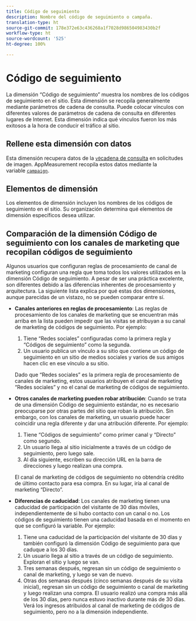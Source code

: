 ```yaml
---
title: Código de seguimiento
description: Nombre del código de seguimiento o campaña.
translation-type: ht
source-git-commit: 178e372e63c436268a1f7028d986504983430b2f
workflow-type: ht
source-wordcount: '525'
ht-degree: 100%

---
```



# Código de seguimiento

La dimensión “Código de seguimiento” muestra los nombres de los códigos de seguimiento en el sitio. Esta dimensión se recopila generalmente mediante parámetros de cadena de consulta. Puede colocar vínculos con diferentes valores de parámetros de cadena de consulta en diferentes lugares de Internet. Esta dimensión indica qué vínculos fueron los más exitosos a la hora de conducir el tráfico al sitio.

## Rellene esta dimensión con datos

Esta dimensión recupera datos de la [`v0`cadena de consulta](/help/implement/validate/query-parameters.md) en solicitudes de imagen. AppMeasurement recopila estos datos mediante la variable [`campaign`](/help/implement/vars/page-vars/campaign.md).

## Elementos de dimensión

Los elementos de dimensión incluyen los nombres de los códigos de seguimiento en el sitio. Su organización determina qué elementos de dimensión específicos desea utilizar.

## Comparación de la dimensión Código de seguimiento con los canales de marketing que recopilan códigos de seguimiento

Algunos usuarios que configuran reglas de procesamiento de canal de marketing configuran una regla que toma todos los valores utilizados en la dimensión Código de seguimiento. A pesar de ser una práctica excelente, son diferentes debido a las diferencias inherentes de procesamiento y arquitectura. La siguiente lista explica por qué estas dos dimensiones, aunque parecidas de un vistazo, no se pueden comparar entre sí.

* **Canales anteriores en reglas de procesamiento**: Las reglas de procesamiento de los canales de marketing que se encuentran más arriba en la lista pueden impedir que las visitas se atribuyan a su canal de marketing de códigos de seguimiento. Por ejemplo:

   1. Tiene “Redes sociales” configuradas como la primera regla y “Códigos de seguimiento” como la segunda.
   2. Un usuario publica un vínculo a su sitio que contiene un código de seguimiento en un sitio de medios sociales y varios de sus amigos hacen clic en ese vínculo a su sitio.

   Dado que “Redes sociales” es la primera regla de procesamiento de canales de marketing, estos usuarios atribuyen el canal de marketing “Redes sociales” y no el canal de marketing de códigos de seguimiento.
* **Otros canales de marketing pueden robar atribución**: Cuando se trata de una dimensión Código de seguimiento estándar, no es necesario preocuparse por otras partes del sitio que roban la atribución. Sin embargo, con los canales de marketing, un usuario puede hacer coincidir una regla diferente y dar una atribución diferente. Por ejemplo:
   1. Tiene “Códigos de seguimiento” como primer canal y “Directo” como segundo.
   2. Un usuario llega al sitio inicialmente a través de un código de seguimiento, pero luego sale.
   3. Al día siguiente, escriben su dirección URL en la barra de direcciones y luego realizan una compra.

   El canal de marketing de códigos de seguimiento no obtendría crédito de último contacto para esa compra. En su lugar, iría al canal de marketing “Directo”.
* **Diferencias de caducidad**: Los canales de marketing tienen una caducidad de participación del visitante de 30 días móviles, independientemente de si hubo contacto con un canal o no. Los códigos de seguimiento tienen una caducidad basada en el momento en que se configuró la variable. Por ejemplo:
   1. Tiene una caducidad de la participación del visitante de 30 días y también configuró la dimensión Código de seguimiento para que caduque a los 30 días.
   2. Un usuario llega al sitio a través de un código de seguimiento. Exploran el sitio y luego se van.
   3. Tres semanas después, regresan sin un código de seguimiento o canal de marketing, y luego se van de nuevo.
   4. Otras dos semanas después (cinco semanas después de su visita inicial), regresan sin un código de seguimiento o canal de marketing y luego realizan una compra.
   El usuario realizó una compra más allá de los 30 días, pero nunca estuvo inactivo durante más de 30 días. Verá los ingresos atribuidos al canal de marketing de códigos de seguimiento, pero no a la dimensión independiente.
